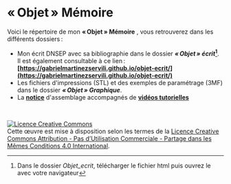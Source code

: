 
# «&#8239;Objet&#8239;» Mémoire
Voici le répertoire de mon __«&#8239;Objet&#8239;» Mémoire__ , vous retrouverez dans les différents dossiers&#8201;:
- Mon écrit DNSEP avec sa bibliographie dans le dossier __*«&#8239;Objet&#8239;» écrit*[^1]__. 
 <br> Il est également consultable à ce lien&#8201;: __[https://gabrielmartinezservili.github.io/objet-ecrit/](https://gabrielmartinezservili.github.io/objet-ecrit/)__
- Les fichiers d'impressions (STL) et des exemples de paramétrage (3MF) dans le dossier  __*«&#8239;Objet&#8239;» Graphique*__.
- La __[notice](https://github.com/gabrielmartinezservili/Objet-Memoire/blob/8df779e8c534bf561c9d2cc2f11eb75be5f36dfb/Objet%20Graphique/Notice%20et%20guides%20pratique/Notice.pdf)__ d'assemblage accompagnés de __[vidéos tutorielles](https://github.com/gabrielmartinezservili/Objet-Memoire/blob/8df779e8c534bf561c9d2cc2f11eb75be5f36dfb/Objet%20Graphique/Notice%20et%20guides%20pratique/Guides%20pratique%20(vid%C3%A9os).md)__

<br>

[^1]: Dans le dossier *Objet_ecrit*, télécharger le fichier html puis ouvrez le avec votre navigateur

<a rel="license" href="http://creativecommons.org/licenses/by-nc-sa/4.0/"><img alt="Licence Creative Commons" style="border-width:0" src="https://i.creativecommons.org/l/by-nc-sa/4.0/88x31.png" /></a><br />Cette œuvre est mise à disposition selon les termes de la <a rel="license" href="http://creativecommons.org/licenses/by-nc-sa/4.0/">Licence Creative Commons Attribution - Pas d’Utilisation Commerciale - Partage dans les Mêmes Conditions 4.0 International</a>.
